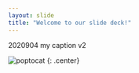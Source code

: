 ```yaml
---
layout: slide
title: "Welcome to our slide deck!"
---
```


2020904 my caption v2

![poptocat](https://octodex.github.com/images/daftpunktocat-guy.gif)
{: .center}
